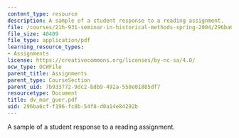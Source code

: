 ```yaml
---
content_type: resource
description: A sample of a student response to a reading assignment.
file: /courses/21h-931-seminar-in-historical-methods-spring-2004/296ba6cff196fc8b54f8d0a14e84292b_dv_mar_guer.pdf
file_size: 40409
file_type: application/pdf
learning_resource_types:
- Assignments
license: https://creativecommons.org/licenses/by-nc-sa/4.0/
ocw_type: OCWFile
parent_title: Assignments
parent_type: CourseSection
parent_uid: 7b933772-9dc2-bdb9-492a-550e01885df7
resourcetype: Document
title: dv_mar_guer.pdf
uid: 296ba6cf-f196-fc8b-54f8-d0a14e84292b
---
```

A sample of a student response to a reading assignment.